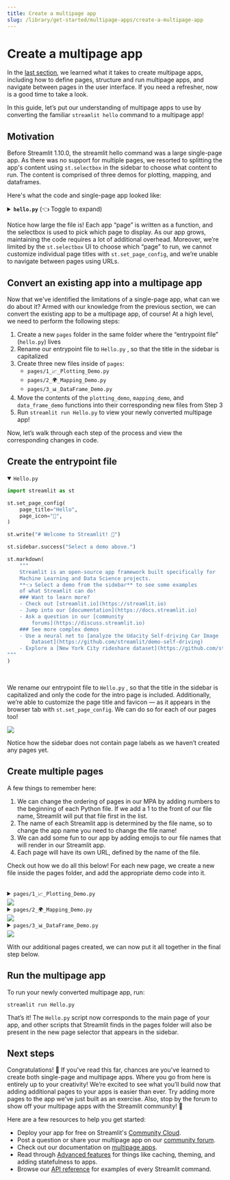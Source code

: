```yaml
---
title: Create a multipage app
slug: /library/get-started/multipage-apps/create-a-multipage-app
---
```


# Create a multipage app

In the [last section](/library/get-started/multipage-apps), we learned what it takes to create multipage apps, including how to define pages, structure and run multipage apps, and navigate between pages in the user interface. If you need a refresher, now is a good time to take a look.

In this guide, let’s put our understanding of multipage apps to use by converting the familiar `streamlit hello` command to a multipage app!

## Motivation

Before Streamlit 1.10.0, the streamlit hello command was a large single-page app. As there was no support for multiple pages, we resorted to splitting the app's content using `st.selectbox` in the sidebar to choose what content to run. The content is comprised of three demos for plotting, mapping, and dataframes.

Here's what the code and single-page app looked like:

<details>
<summary><b><code>hello.py</code></b>  (👈 Toggle to expand)</summary>
<br />

```python
import streamlit as st

def intro():
    import streamlit as st

    st.write("# Welcome to Streamlit! 👋")
    st.sidebar.success("Select a demo above.")

    st.markdown(
        """
        Streamlit is an open-source app framework built specifically for
        Machine Learning and Data Science projects.

        **👈 Select a demo from the dropdown on the left** to see some examples
        of what Streamlit can do!

        ### Want to learn more?

        - Check out [streamlit.io](https://streamlit.io)
        - Jump into our [documentation](https://docs.streamlit.io)
        - Ask a question in our [community
          forums](https://discuss.streamlit.io)

        ### See more complex demos

        - Use a neural net to [analyze the Udacity Self-driving Car Image
          Dataset](https://github.com/streamlit/demo-self-driving)
        - Explore a [New York City rideshare dataset](https://github.com/streamlit/demo-uber-nyc-pickups)
    """
    )

def mapping_demo():
    import streamlit as st
    import pandas as pd
    import pydeck as pdk

    from urllib.error import URLError

    st.markdown(f"# {list(page_names_to_funcs.keys())[2]}")
    st.write(
        """
        This demo shows how to use
[`st.pydeck_chart`](https://docs.streamlit.io/library/api-reference/charts/st.pydeck_chart)
to display geospatial data.
"""
    )

    @st.cache
    def from_data_file(filename):
        url = (
            "http://raw.githubusercontent.com/streamlit/"
            "example-data/master/hello/v1/%s" % filename
        )
        return pd.read_json(url)

    try:
        ALL_LAYERS = {
            "Bike Rentals": pdk.Layer(
                "HexagonLayer",
                data=from_data_file("bike_rental_stats.json"),
                get_position=["lon", "lat"],
                radius=200,
                elevation_scale=4,
                elevation_range=[0, 1000],
                extruded=True,
            ),
            "Bart Stop Exits": pdk.Layer(
                "ScatterplotLayer",
                data=from_data_file("bart_stop_stats.json"),
                get_position=["lon", "lat"],
                get_color=[200, 30, 0, 160],
                get_radius="[exits]",
                radius_scale=0.05,
            ),
            "Bart Stop Names": pdk.Layer(
                "TextLayer",
                data=from_data_file("bart_stop_stats.json"),
                get_position=["lon", "lat"],
                get_text="name",
                get_color=[0, 0, 0, 200],
                get_size=15,
                get_alignment_baseline="'bottom'",
            ),
            "Outbound Flow": pdk.Layer(
                "ArcLayer",
                data=from_data_file("bart_path_stats.json"),
                get_source_position=["lon", "lat"],
                get_target_position=["lon2", "lat2"],
                get_source_color=[200, 30, 0, 160],
                get_target_color=[200, 30, 0, 160],
                auto_highlight=True,
                width_scale=0.0001,
                get_width="outbound",
                width_min_pixels=3,
                width_max_pixels=30,
            ),
        }
        st.sidebar.markdown("### Map Layers")
        selected_layers = [
            layer
            for layer_name, layer in ALL_LAYERS.items()
            if st.sidebar.checkbox(layer_name, True)
        ]
        if selected_layers:
            st.pydeck_chart(
                pdk.Deck(
                    map_style="mapbox://styles/mapbox/light-v9",
                    initial_view_state={
                        "latitude": 37.76,
                        "longitude": -122.4,
                        "zoom": 11,
                        "pitch": 50,
                    },
                    layers=selected_layers,
                )
            )
        else:
            st.error("Please choose at least one layer above.")
    except URLError as e:
        st.error(
            """
            **This demo requires internet access.**

            Connection error: %s
        """
            % e.reason
        )

def plotting_demo():
    import streamlit as st
    import time
    import numpy as np

    st.markdown(f'# {list(page_names_to_funcs.keys())[1]}')
    st.write(
        """
        This demo illustrates a combination of plotting and animation with
Streamlit. We're generating a bunch of random numbers in a loop for around
5 seconds. Enjoy!
"""
    )

    progress_bar = st.sidebar.progress(0)
    status_text = st.sidebar.empty()
    last_rows = np.random.randn(1, 1)
    chart = st.line_chart(last_rows)

    for i in range(1, 101):
        new_rows = last_rows[-1, :] + np.random.randn(5, 1).cumsum(axis=0)
        status_text.text("%i%% Complete" % i)
        chart.add_rows(new_rows)
        progress_bar.progress(i)
        last_rows = new_rows
        time.sleep(0.05)

    progress_bar.empty()

    # Streamlit widgets automatically run the script from top to bottom. Since
    # this button is not connected to any other logic, it just causes a plain
    # rerun.
    st.button("Re-run")


def data_frame_demo():
    import streamlit as st
    import pandas as pd
    import altair as alt

    from urllib.error import URLError

    st.markdown(f"# {list(page_names_to_funcs.keys())[3]}")
    st.write(
        """
        This demo shows how to use `st.write` to visualize Pandas DataFrames.

(Data courtesy of the [UN Data Explorer](http://data.un.org/Explorer.aspx).)
"""
    )

    @st.cache
    def get_UN_data():
        AWS_BUCKET_URL = "http://streamlit-demo-data.s3-us-west-2.amazonaws.com"
        df = pd.read_csv(AWS_BUCKET_URL + "/agri.csv.gz")
        return df.set_index("Region")

    try:
        df = get_UN_data()
        countries = st.multiselect(
            "Choose countries", list(df.index), ["China", "United States of America"]
        )
        if not countries:
            st.error("Please select at least one country.")
        else:
            data = df.loc[countries]
            data /= 1000000.0
            st.write("### Gross Agricultural Production ($B)", data.sort_index())

            data = data.T.reset_index()
            data = pd.melt(data, id_vars=["index"]).rename(
                columns={"index": "year", "value": "Gross Agricultural Product ($B)"}
            )
            chart = (
                alt.Chart(data)
                .mark_area(opacity=0.3)
                .encode(
                    x="year:T",
                    y=alt.Y("Gross Agricultural Product ($B):Q", stack=None),
                    color="Region:N",
                )
            )
            st.altair_chart(chart, use_container_width=True)
    except URLError as e:
        st.error(
            """
            **This demo requires internet access.**

            Connection error: %s
        """
            % e.reason
        )

page_names_to_funcs = {
    "—": intro,
    "Plotting Demo": plotting_demo,
    "Mapping Demo": mapping_demo,
    "DataFrame Demo": data_frame_demo
}

demo_name = st.sidebar.selectbox("Choose a demo", page_names_to_funcs.keys())
page_names_to_funcs[demo_name]()
```

</details>

<Cloud src="https://doc-hello.streamlit.app/?embedded=true" height="700" />

Notice how large the file is! Each app “page” is written as a function, and the selectbox is used to pick which page to display. As our app grows, maintaining the code requires a lot of additional overhead. Moreover, we’re limited by the `st.selectbox` UI to choose which “page” to run, we cannot customize individual page titles with `st.set_page_config`, and we’re unable to navigate between pages using URLs.

## Convert an existing app into a multipage app

Now that we've identified the limitations of a single-page app, what can we do about it? Armed with our knowledge from the previous section, we can convert the existing app to be a multipage app, of course! At a high level, we need to perform the following steps:

1. Create a new `pages` folder in the same folder where the “entrypoint file” (`hello.py`) lives
2. Rename our entrypoint file to `Hello.py` , so that the title in the sidebar is capitalized
3. Create three new files inside of `pages`:
   - `pages/1_📈_Plotting_Demo.py`
   - `pages/2_🌍_Mapping_Demo.py`
   - `pages/3_📊_DataFrame_Demo.py`
4. Move the contents of the `plotting_demo`, `mapping_demo`, and `data_frame_demo` functions into their corresponding new files from Step 3
5. Run `streamlit run Hello.py` to view your newly converted multipage app!

Now, let’s walk through each step of the process and view the corresponding changes in code.

## Create the entrypoint file

<details open>
<summary><code>Hello.py</code></summary>

```python
import streamlit as st

st.set_page_config(
    page_title="Hello",
    page_icon="👋",
)

st.write("# Welcome to Streamlit! 👋")

st.sidebar.success("Select a demo above.")

st.markdown(
    """
    Streamlit is an open-source app framework built specifically for
    Machine Learning and Data Science projects.
    **👈 Select a demo from the sidebar** to see some examples
    of what Streamlit can do!
    ### Want to learn more?
    - Check out [streamlit.io](https://streamlit.io)
    - Jump into our [documentation](https://docs.streamlit.io)
    - Ask a question in our [community
        forums](https://discuss.streamlit.io)
    ### See more complex demos
    - Use a neural net to [analyze the Udacity Self-driving Car Image
        Dataset](https://github.com/streamlit/demo-self-driving)
    - Explore a [New York City rideshare dataset](https://github.com/streamlit/demo-uber-nyc-pickups)
"""
)
```

</details>
<br />

We rename our entrypoint file to `Hello.py` , so that the title in the sidebar is capitalized and only the code for the intro page is included. Additionally, we’re able to customize the page title and favicon — as it appears in the browser tab with `st.set_page_config`. We can do so for each of our pages too!

<Image src="/images/mpa-hello.png" />

Notice how the sidebar does not contain page labels as we haven’t created any pages yet.

## Create multiple pages

A few things to remember here:

1. We can change the ordering of pages in our MPA by adding numbers to the beginning of each Python file. If we add a 1 to the front of our file name, Streamlit will put that file first in the list.
2. The name of each Streamlit app is determined by the file name, so to change the app name you need to change the file name!
3. We can add some fun to our app by adding emojis to our file names that will render in our Streamlit app.
4. Each page will have its own URL, defined by the name of the file.

Check out how we do all this below! For each new page, we create a new file inside the pages folder, and add the appropriate demo code into it.

<br />

<details>

<summary><code>pages/1_📈_Plotting_Demo.py</code></summary>

```python
import streamlit as st
import time
import numpy as np

st.set_page_config(page_title="Plotting Demo", page_icon="📈")

st.markdown("# Plotting Demo")
st.sidebar.header("Plotting Demo")
st.write(
    """This demo illustrates a combination of plotting and animation with
Streamlit. We're generating a bunch of random numbers in a loop for around
5 seconds. Enjoy!"""
)

progress_bar = st.sidebar.progress(0)
status_text = st.sidebar.empty()
last_rows = np.random.randn(1, 1)
chart = st.line_chart(last_rows)

for i in range(1, 101):
    new_rows = last_rows[-1, :] + np.random.randn(5, 1).cumsum(axis=0)
    status_text.text("%i%% Complete" % i)
    chart.add_rows(new_rows)
    progress_bar.progress(i)
    last_rows = new_rows
    time.sleep(0.05)

progress_bar.empty()

# Streamlit widgets automatically run the script from top to bottom. Since
# this button is not connected to any other logic, it just causes a plain
# rerun.
st.button("Re-run")
```

</details>

<Image src="/images/mpa-plotting-demo.png" />

<details>
<summary><code>pages/2_🌍_Mapping_Demo.py</code></summary>

```python
import streamlit as st
import pandas as pd
import pydeck as pdk
from urllib.error import URLError

st.set_page_config(page_title="Mapping Demo", page_icon="🌍")

st.markdown("# Mapping Demo")
st.sidebar.header("Mapping Demo")
st.write(
    """This demo shows how to use
[`st.pydeck_chart`](https://docs.streamlit.io/library/api-reference/charts/st.pydeck_chart)
to display geospatial data."""
)


@st.experimental_memo
def from_data_file(filename):
    url = (
        "http://raw.githubusercontent.com/streamlit/"
        "example-data/master/hello/v1/%s" % filename
    )
    return pd.read_json(url)


try:
    ALL_LAYERS = {
        "Bike Rentals": pdk.Layer(
            "HexagonLayer",
            data=from_data_file("bike_rental_stats.json"),
            get_position=["lon", "lat"],
            radius=200,
            elevation_scale=4,
            elevation_range=[0, 1000],
            extruded=True,
        ),
        "Bart Stop Exits": pdk.Layer(
            "ScatterplotLayer",
            data=from_data_file("bart_stop_stats.json"),
            get_position=["lon", "lat"],
            get_color=[200, 30, 0, 160],
            get_radius="[exits]",
            radius_scale=0.05,
        ),
        "Bart Stop Names": pdk.Layer(
            "TextLayer",
            data=from_data_file("bart_stop_stats.json"),
            get_position=["lon", "lat"],
            get_text="name",
            get_color=[0, 0, 0, 200],
            get_size=15,
            get_alignment_baseline="'bottom'",
        ),
        "Outbound Flow": pdk.Layer(
            "ArcLayer",
            data=from_data_file("bart_path_stats.json"),
            get_source_position=["lon", "lat"],
            get_target_position=["lon2", "lat2"],
            get_source_color=[200, 30, 0, 160],
            get_target_color=[200, 30, 0, 160],
            auto_highlight=True,
            width_scale=0.0001,
            get_width="outbound",
            width_min_pixels=3,
            width_max_pixels=30,
        ),
    }
    st.sidebar.markdown("### Map Layers")
    selected_layers = [
        layer
        for layer_name, layer in ALL_LAYERS.items()
        if st.sidebar.checkbox(layer_name, True)
    ]
    if selected_layers:
        st.pydeck_chart(
            pdk.Deck(
                map_style="mapbox://styles/mapbox/light-v9",
                initial_view_state={
                    "latitude": 37.76,
                    "longitude": -122.4,
                    "zoom": 11,
                    "pitch": 50,
                },
                layers=selected_layers,
            )
        )
    else:
        st.error("Please choose at least one layer above.")
except URLError as e:
    st.error(
        """
        **This demo requires internet access.**
        Connection error: %s
    """
        % e.reason
    )
```

</details>

<Image src="/images/mpa-mapping-demo.png" />

<details>
<summary><code>pages/3_📊_DataFrame_Demo.py</code></summary>

```python
import streamlit as st
import pandas as pd
import altair as alt
from urllib.error import URLError

st.set_page_config(page_title="DataFrame Demo", page_icon="📊")

st.markdown("# DataFrame Demo")
st.sidebar.header("DataFrame Demo")
st.write(
    """This demo shows how to use `st.write` to visualize Pandas DataFrames.
(Data courtesy of the [UN Data Explorer](http://data.un.org/Explorer.aspx).)"""
)


@st.cache
def get_UN_data():
    AWS_BUCKET_URL = "http://streamlit-demo-data.s3-us-west-2.amazonaws.com"
    df = pd.read_csv(AWS_BUCKET_URL + "/agri.csv.gz")
    return df.set_index("Region")


try:
    df = get_UN_data()
    countries = st.multiselect(
        "Choose countries", list(df.index), ["China", "United States of America"]
    )
    if not countries:
        st.error("Please select at least one country.")
    else:
        data = df.loc[countries]
        data /= 1000000.0
        st.write("### Gross Agricultural Production ($B)", data.sort_index())

        data = data.T.reset_index()
        data = pd.melt(data, id_vars=["index"]).rename(
            columns={"index": "year", "value": "Gross Agricultural Product ($B)"}
        )
        chart = (
            alt.Chart(data)
            .mark_area(opacity=0.3)
            .encode(
                x="year:T",
                y=alt.Y("Gross Agricultural Product ($B):Q", stack=None),
                color="Region:N",
            )
        )
        st.altair_chart(chart, use_container_width=True)
except URLError as e:
    st.error(
        """
        **This demo requires internet access.**
        Connection error: %s
    """
        % e.reason
    )
```

</details>

<Image src="/images/mpa-dataframe-demo.png" />

With our additional pages created, we can now put it all together in the final step below.

## Run the multipage app

To run your newly converted multipage app, run:

```shell
streamlit run Hello.py
```

That’s it! The `Hello.py` script now corresponds to the main page of your app, and other scripts that Streamlit finds in the pages folder will also be present in the new page selector that appears in the sidebar.

<Cloud src="https://doc-mpa-hello.streamlit.app/?embedded=true" height="700" />

## Next steps

Congratulations! 🎉 If you've read this far, chances are you've learned to create both single-page and multipage apps. Where you go from here is entirely up to your creativity! We’re excited to see what you’ll build now that adding additional pages to your apps is easier than ever. Try adding more pages to the app we've just built as an exercise. Also, stop by the forum to show off your multipage apps with the Streamlit community! 🎈

Here are a few resources to help you get started:

- Deploy your app for free on Streamlit's [Community Cloud](/streamlit-cloud).
- Post a question or share your multipage app on our [community forum](https://discuss.streamlit.io/c/streamlit-examples/9).
- Check out our documentation on [multipage apps](/library/get-started/multipage-apps).
- Read through [Advanced features](/library/advanced-features) for things like caching, theming, and adding statefulness to apps.
- Browse our [API reference](/library/api-reference/) for examples of every Streamlit command.
